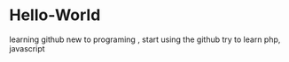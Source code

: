 # Hello-World
learning github
new to programing , start using the github
try to learn php, javascript
